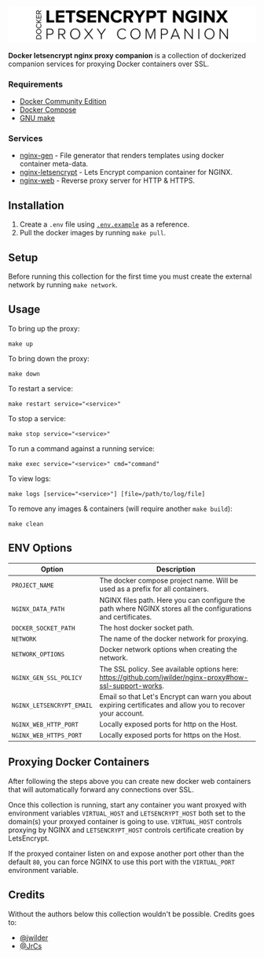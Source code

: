 <img src="logo/logo.png" />

**Docker letsencrypt nginx proxy companion** is a collection of dockerized companion services for proxying Docker containers over SSL.

### Requirements

- [Docker Community Edition](https://www.docker.com/community-edition)
- [Docker Compose](https://docs.docker.com/compose/)
- [GNU make](https://www.gnu.org/software/make/)

### Services

- [nginx-gen](https://github.com/jwilder/docker-gen) - File generator that renders templates using docker container meta-data.
- [nginx-letsencrypt](https://github.com/nginx-proxy/docker-letsencrypt-nginx-proxy-companion) - Lets Encrypt companion container for NGINX.
- [nginx-web](https://hub.docker.com/_/nginx) - Reverse proxy server for HTTP & HTTPS.

## Installation

1. Create a `.env` file using [`.env.example`](.env.example) as a reference.
2. Pull the docker images by running `make pull`.

## Setup

Before running this collection for the first time you must create the external network by running `make network`.

## Usage

To bring up the proxy:

```
make up
```

To bring down the proxy:

```
make down
```

To restart a service:

```
make restart service="<service>"
```

To stop a service:

```
make stop service="<service>"
```

To run a command against a running service:

```
make exec service="<service>" cmd="command"
```

To view logs:

```
make logs [service="<service>"] [file=/path/to/log/file]
```

To remove any images & containers (will require another `make build`):

```
make clean
```

## ENV Options
| Option                    | Description                                                                                                   |
| ------------------------- | ------------------------------------------------------------------------------------------------------------- |
| `PROJECT_NAME`            | The docker compose project name. Will be used as a prefix for all containers.                                 |
| `NGINX_DATA_PATH`         | NGINX files path. Here you can configure the path where NGINX stores all the configurations and certificates. |
| `DOCKER_SOCKET_PATH`      | The host docker socket path.                                                                                  |
| `NETWORK`                 | The name of the docker network for proxying.                                                                  |
| `NETWORK_OPTIONS`         | Docker network options when creating the network.                                                             |
| `NGINX_GEN_SSL_POLICY`    | The SSL policy. See available options here: https://github.com/jwilder/nginx-proxy#how-ssl-support-works.     |
| `NGINX_LETSENCRYPT_EMAIL` | Email so that Let's Encrypt can warn you about expiring certificates and allow you to recover your account.   |
| `NGINX_WEB_HTTP_PORT`     | Locally exposed ports for http on the Host.                                                                   |
| `NGINX_WEB_HTTPS_PORT`    | Locally exposed ports for https on the Host.                                                                  |

## Proxying Docker Containers

After following the steps above you can create new docker web containers that will automatically forward any connections over SSL.

Once this collection is running, start any container you want proxyed with environment variables `VIRTUAL_HOST` and `LETSENCRYPT_HOST` both set to the domain(s) your proxyed container is going to use.
`VIRTUAL_HOST` controls proxying by NGINX and `LETSENCRYPT_HOST` controls certificate creation by LetsEncrypt.

If the proxyed container listen on and expose another port other than the default `80`, you can force NGINX to use this port with the `VIRTUAL_PORT` environment variable.

## Credits

Without the authors below this collection wouldn't be possible. Credits goes to:

* [@jwilder](https://github.com/jwilder)
* [@JrCs](https://github.com/JrCs)
